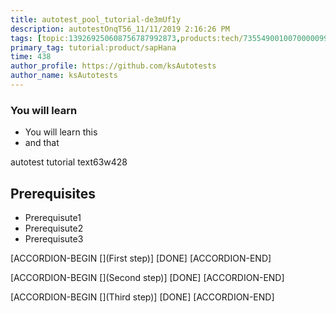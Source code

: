 ```yaml
---
title: autotest_pool_tutorial-de3mUf1y
description: autotestOnqT56_11/11/2019 2:16:26 PM
tags: [topic:139269250608756787992873,products:tech/73554900100700000996,tutorial:experience/advanced]
primary_tag: tutorial:product/sapHana
time: 438
author_profile: https://github.com/ksAutotests
author_name: ksAutotests
---
```

### You will learn
- You will learn this
- and that

autotest tutorial text63w428

## Prerequisites
- Prerequisute1
- Prerequisute2
- Prerequisute3

[ACCORDION-BEGIN [](First step)]
[DONE]
[ACCORDION-END]

[ACCORDION-BEGIN [](Second step)]
[DONE]
[ACCORDION-END]

[ACCORDION-BEGIN [](Third step)]
[DONE]
[ACCORDION-END]

